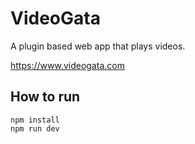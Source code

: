 # VideoGata

A plugin based web app that plays videos.

https://www.videogata.com

## How to run

```console
npm install
npm run dev
```
